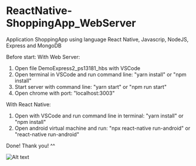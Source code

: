 # ReactNative-ShoppingApp_WebServer

Application ShoppingApp using language React Native, Javascrip, NodeJS, Express and MongoDB

Before start:
With Web Server:
1) Open file DemoExpress2_ps13181_hbs with VSCode
2) Open terminal in VSCode and run command line: "yarn install" or "npm install"
3) Start server with command line: "yarn start" or "npm run start"
4) Open chrome with port: "localhost:3003"

With React Native:
1) Open with VSCode and run command line in terminal: "yarn install" or "npm install"
2) Open android virtual machine and run: "npx react-native run-android" or "react-native run-android"

Done! Thank you! ^^

![Alt text](https://firebasestorage.googleapis.com/v0/b/imageuploads-466a2.appspot.com/o/ReactNative-ShoppingApp_WebServer%2Flogin_screen.PNG?alt=media&token=1dbc0677-49d9-463f-935c-3308c8e995b1 "Login Screen")
